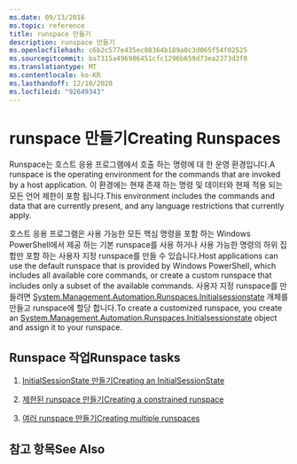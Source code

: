 ```yaml
---
ms.date: 09/13/2016
ms.topic: reference
title: runspace 만들기
description: runspace 만들기
ms.openlocfilehash: c6b2c577e435ec88364b189a0c3d065f54f02525
ms.sourcegitcommit: ba7315a496986451cfc1296b659d73ea2373d3f0
ms.translationtype: MT
ms.contentlocale: ko-KR
ms.lasthandoff: 12/10/2020
ms.locfileid: "92649343"
---
```

# <a name="creating-runspaces"></a><span data-ttu-id="701dc-103">runspace 만들기</span><span class="sxs-lookup"><span data-stu-id="701dc-103">Creating Runspaces</span></span>

<span data-ttu-id="701dc-104">Runspace는 호스트 응용 프로그램에서 호출 하는 명령에 대 한 운영 환경입니다.</span><span class="sxs-lookup"><span data-stu-id="701dc-104">A runspace is the operating environment for the commands that are invoked by a host application.</span></span> <span data-ttu-id="701dc-105">이 환경에는 현재 존재 하는 명령 및 데이터와 현재 적용 되는 모든 언어 제한이 포함 됩니다.</span><span class="sxs-lookup"><span data-stu-id="701dc-105">This environment includes the commands and data that are currently present, and any language restrictions that currently apply.</span></span>

 <span data-ttu-id="701dc-106">호스트 응용 프로그램은 사용 가능한 모든 핵심 명령을 포함 하는 Windows PowerShell에서 제공 하는 기본 runspace를 사용 하거나 사용 가능한 명령의 하위 집합만 포함 하는 사용자 지정 runspace를 만들 수 있습니다.</span><span class="sxs-lookup"><span data-stu-id="701dc-106">Host applications can use the default runspace that is provided by Windows PowerShell, which includes all available core commands, or create a custom runspace that includes only a subset of the available commands.</span></span> <span data-ttu-id="701dc-107">사용자 지정 runspace를 만들려면 [System.Management.Automation.Runspaces.Initialsessionstate](/dotnet/api/System.Management.Automation.Runspaces.InitialSessionState) 개체를 만들고 runspace에 할당 합니다.</span><span class="sxs-lookup"><span data-stu-id="701dc-107">To create a customized runspace, you create an [System.Management.Automation.Runspaces.Initialsessionstate](/dotnet/api/System.Management.Automation.Runspaces.InitialSessionState) object and assign it to your runspace.</span></span>

## <a name="runspace-tasks"></a><span data-ttu-id="701dc-108">Runspace 작업</span><span class="sxs-lookup"><span data-stu-id="701dc-108">Runspace tasks</span></span>

1. [<span data-ttu-id="701dc-109">InitialSessionState 만들기</span><span class="sxs-lookup"><span data-stu-id="701dc-109">Creating an InitialSessionState</span></span>](./creating-an-initialsessionstate.md)

2. [<span data-ttu-id="701dc-110">제한된 runspace 만들기</span><span class="sxs-lookup"><span data-stu-id="701dc-110">Creating a constrained runspace</span></span>](./creating-a-constrained-runspace.md)

3. [<span data-ttu-id="701dc-111">여러 runspace 만들기</span><span class="sxs-lookup"><span data-stu-id="701dc-111">Creating multiple runspaces</span></span>](./creating-multiple-runspaces.md)

## <a name="see-also"></a><span data-ttu-id="701dc-112">참고 항목</span><span class="sxs-lookup"><span data-stu-id="701dc-112">See Also</span></span>
